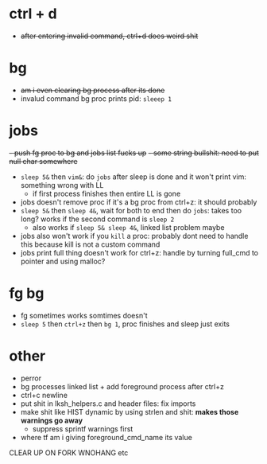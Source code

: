 # ctrl + d
- ~~after entering invalid command, ctrl+d does weird shit~~  

# bg
- ~~am i even clearing bg process after its done~~
- invalud command bg proc prints pid: `sleeep 1`

# jobs
~~- push fg proc to bg and jobs list fucks up~~
  ~~- some string bullshit: need to put null char somewhere~~
- `sleep 5&` then `vim&`: do `jobs` after sleep is done and it won't print vim: something wrong with LL
  - if first process finishes then entire LL is gone
- jobs doesn't remove proc if it's a bg proc from ctrl+z: it should probably
- `sleep 5&` then `sleep 4&`, wait for both to end then do `jobs`: takes too long? works if the second command is `sleep 2`
  - also works if `sleep 5& sleep 4&`, linked list problem maybe
- jobs also won't work if you `kill` a proc: probably dont need to handle this because kill is not a custom command
- jobs print full thing doesn't work for ctrl+z: handle by turning full_cmd to pointer and using malloc?

# fg bg
- fg sometimes works somtimes doesn't
- `sleep 5` then `ctrl+z` then `bg 1`, proc finishes and sleep just exits

# other
- perror
- bg processes linked list + add foreground process after ctrl+z
- ctrl+c newline
- put shit in lksh_helpers.c and header files: fix imports
- make shit like HIST dynamic by using strlen and shit: **makes those warnings go away**
  - suppress sprintf warnings first
- where tf am i giving foreground_cmd_name its value

CLEAR UP ON FORK
WNOHANG etc